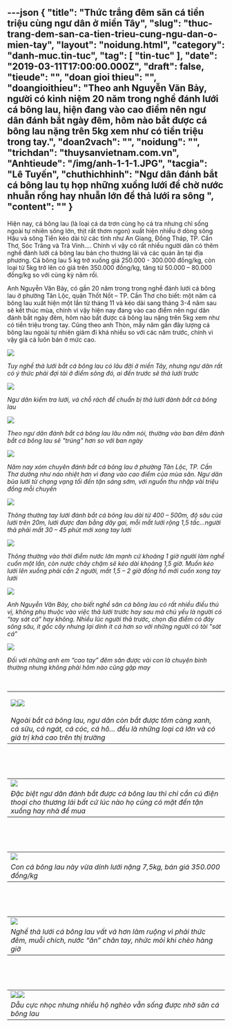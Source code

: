 ---json
{
    "title": "Thức trắng đêm săn cá tiền triệu cùng ngư dân ở miền Tây",
    "slug": "thuc-trang-dem-san-ca-tien-trieu-cung-ngu-dan-o-mien-tay",
    "layout": "noidung.html",
    "category": "danh-muc.tin-tuc",
    "tag": [
        "tin-tuc"
    ],
    "date": "2019-03-11T17:00:00.000Z",
    "draft": false,
    "tieude": "",
    "doan gioi thieu": "",
    "doangioithieu": "Theo anh Nguyễn Văn Bảy, người có kinh niệm 20 năm trong nghề đánh lưới cá bông lau, hiện đang vào cao điểm nên ngư dân đánh bắt ngày đêm, hôm nào bắt được cá bông lau nặng trên 5kg xem như có tiền triệu trong tay.",
    "doan2vach": "",
    "noidung": "",
    "trichdan": "thuysanvietnam.com.vn",
    "Anhtieude": "/img/anh-1-1-1.JPG",
    "tacgia": "Lê Tuyến",
    "chuthichhinh": "Ngư dân đánh bắt cá bông lau tụ họp những xuồng lưới để chờ nước nhuẫn rồng hay nhuẫn lớn để thả lưới ra sông ",
    "__content__": ""
}
---
<p>Hiện nay, c&aacute; b&ocirc;ng lau (l&agrave; loại c&aacute; da trơn c&ugrave;ng họ c&aacute; tra nhưng chỉ sống ngo&agrave;i tự nhi&ecirc;n s&ocirc;ng lớn, thịt rất thơm ngon) xuất hiện nhiều ở d&ograve;ng s&ocirc;ng Hậu v&agrave; s&ocirc;ng Tiền k&eacute;o d&agrave;i từ c&aacute;c tỉnh như An Giang, Đồng Th&aacute;p, TP. Cần Thơ, S&oacute;c Trăng v&agrave; Tr&agrave; Vinh&hellip;. Ch&iacute;nh v&igrave; vậy c&oacute; rất nhiều người d&acirc;n c&oacute; th&ecirc;m nghề đ&aacute;nh lưới c&aacute; b&ocirc;ng lau b&aacute;n cho thương l&aacute;i v&agrave; c&aacute;c qu&aacute;n ăn tại địa phương. C&aacute; b&ocirc;ng lau 5 kg trở xuống gi&aacute; 250.000 - 300.000 đồng/kg, c&ograve;n loại từ 5kg trở l&ecirc;n c&oacute; gi&aacute; tr&ecirc;n 350.000 đồng/kg, tăng từ 50.000 &ndash; 80.000 đồng/kg so với c&ugrave;ng kỳ năm rồi.</p>

<p>Anh Nguyễn Văn Bảy, c&oacute; gần 20 năm trong trong nghề đ&aacute;nh lưới c&aacute; b&ocirc;ng lau ở phường T&acirc;n Lộc, quận Thốt Nốt &ndash; TP. Cần Thơ cho biết: một năm c&aacute; b&ocirc;ng lau xuất hiện một lần từ th&aacute;ng 11 v&agrave; k&eacute;o d&agrave;i sang th&aacute;ng 3-4 năm sau sẽ kết th&uacute;c m&ugrave;a, ch&iacute;nh v&igrave; vậy hiện nay đang v&agrave;o cao điểm n&ecirc;n ngư d&acirc;n đ&aacute;nh bắt ng&agrave;y đ&ecirc;m, h&ocirc;m n&agrave;o bắt được c&aacute; b&ocirc;ng lau nặng tr&ecirc;n 5kg xem như c&oacute; tiền triệu trong tay. Cũng theo anh Th&ograve;n, mấy năm gần đ&acirc;y lượng c&aacute; b&ocirc;ng lau ngo&agrave;i tự nhi&ecirc;n giảm đi kh&aacute; nhiều so với c&aacute;c năm trước, ch&iacute;nh v&igrave; vậy gi&aacute; c&aacute; lu&ocirc;n b&aacute;n ở mức cao.</p>

<p><img src="https://image.nongnghiep.vn/upload/Article/thanhnb/2019/3/10/anh-2-1.JPG" /></p>

<p><em>Tuy nghề thả lưới bắt c&aacute; b&ocirc;ng lau c&oacute; l&acirc;u đời ở miền T&acirc;y, nhưng ngư d&acirc;n rất c&oacute; &yacute; thức phải đợi t&agrave;i ở điểm s&ocirc;ng đ&oacute;, ai đến trước sẽ thả lưới trước&nbsp;</em></p>

<p><img src="https://image.nongnghiep.vn/upload/Article/thanhnb/2019/3/10/anh-3-1.JPG" /></p>

<p><em>Ngư d&acirc;n kiểm tra lưới, v&aacute; chỗ r&aacute;ch để chuẩn bị thả lưới đ&aacute;nh bắt c&aacute; b&ocirc;ng lau&nbsp;</em></p>

<p><img src="https://image.nongnghiep.vn/upload/Article/thanhnb/2019/3/10/anh-4-1.JPG" /></p>

<p><em>Theo ngư d&acirc;n đ&aacute;nh bắt c&aacute; b&ocirc;ng lau l&acirc;u năm n&oacute;i, thường v&agrave;o ban đ&ecirc;m đ&aacute;nh bắt c&aacute; b&ocirc;ng lau sẽ &quot;tr&uacute;ng&quot; hơn so với ban ng&agrave;y&nbsp;</em></p>

<p><img src="https://image.nongnghiep.vn/upload/Article/thanhnb/2019/3/10/anh-5-1.JPG" /></p>

<p><em>Năm nay x&oacute;m chuy&ecirc;n đ&aacute;nh bắt c&aacute; b&ocirc;ng lau ở phường T&acirc;n Lộc, TP. Cần Thơ dường như n&aacute;o nhiệt hơn v&igrave; đang v&agrave;o cao điểm của m&ugrave;a săn. Ngư d&acirc;n bủa lưới từ chạng vạng tối đến tận s&aacute;ng sớm, với nguồn thu nhập v&agrave;i triệu đồng mỗi chuyến&nbsp;</em></p>

<p><img src="https://image.nongnghiep.vn/upload/Article/thanhnb/2019/3/10/anh-6-1.JPG" /></p>

<p><em>Th&ocirc;ng thường tay lưới đ&aacute;nh bắt c&aacute; b&ocirc;ng lau d&agrave;i từ 400 &ndash; 500m, độ s&acirc;u của lưới tr&ecirc;n 20m, lưới được đan bằng d&acirc;y gai, mỗi mắt lưới rộng 1,5 tấc&hellip;người thả phải mất 30 &ndash; 45 ph&uacute;t mới xong tay lưới&nbsp;</em></p>

<p><img src="https://image.nongnghiep.vn/upload/Article/thanhnb/2019/3/10/anh-7-1.JPG" /></p>

<p><em>Th&ocirc;ng thường v&agrave;o thời điểm nước lớn mạnh cứ khoảng 1 giờ người l&agrave;m nghề cuốn một lần, c&ograve;n nước chảy chậm sẽ k&eacute;o d&agrave;i khoảng 1,5 giờ. Muốn k&eacute;o lưới l&ecirc;n xuồng phải cần 2 người, mất 1,5 &ndash; 2 giờ đồng hồ mới cuốn xong tay lưới&nbsp;</em></p>

<p><img src="https://image.nongnghiep.vn/upload/Article/thanhnb/2019/3/10/anh-8-1.JPG" /></p>

<p><em>Anh Nguyễn Văn Bảy, cho biết nghề săn c&aacute; b&ocirc;ng lau c&oacute; rất nhiều điều th&uacute; vị, kh&ocirc;ng phụ thuộc v&agrave;o việc thả lưới trước hay sau m&agrave; chủ yếu l&agrave; người c&oacute; &ldquo;tay s&aacute;t c&aacute;&rdquo; hay kh&ocirc;ng. Nhiều l&uacute;c người thả trước, chọn địa điểm c&oacute; đ&aacute;y s&ocirc;ng s&acirc;u, &iacute;t gốc c&acirc;y nhưng lại d&iacute;nh &iacute;t c&aacute; hơn so với những người c&oacute; t&agrave;i &quot;s&aacute;t c&aacute;&rdquo;&nbsp;</em></p>

<p><img src="https://image.nongnghiep.vn/upload/Article/thanhnb/2019/3/10/anh-9-1.JPG" /></p>

<p><em>Đối với những anh em &ldquo;cao tay&rdquo; đ&ecirc;m săn được v&agrave;i con l&agrave; chuyện b&igrave;nh thường nhưng kh&ocirc;ng phải h&ocirc;m n&agrave;o cũng gặp may&nbsp;</em></p>

<p>&nbsp;</p>

<table cellpadding="0" cellspacing="0" style="width:100%">
	<tbody>
		<tr>
			<td>
			<p><img src="https://image.nongnghiep.vn/upload/Article/thanhnb/2019/3/10/anh-15-1.JPG" /><img src="https://image.nongnghiep.vn/upload/Article/thanhnb/2019/3/10/anh-14-1.JPG" /></p>
			</td>
		</tr>
		<tr>
			<td><em>Ngo&agrave;i bắt c&aacute; b&ocirc;ng lau, ngư d&acirc;n c&ograve;n bắt được t&ocirc;m c&agrave;ng xanh, c&aacute; sửu, c&aacute; ng&aacute;t, c&aacute; c&oacute;c, c&aacute; h&ocirc;&hellip; đều l&agrave; những loại c&aacute; lớn v&agrave; c&oacute; gi&aacute; trị kh&aacute; cao tr&ecirc;n thị trường</em></td>
		</tr>
	</tbody>
</table>

<p>&nbsp;</p>

<p>&nbsp;</p>

<table cellpadding="0" cellspacing="0" style="width:100%">
	<tbody>
		<tr>
			<td><img src="https://image.nongnghiep.vn/upload/Article/thanhnb/2019/3/10/anh-16-1.JPG" /></td>
		</tr>
		<tr>
			<td><em>Đặc biệt ngư d&acirc;n đ&aacute;nh bắt được c&aacute; b&ocirc;ng lau th&igrave; chỉ cần c&uacute; điện thoại cho thương l&aacute;i bất cứ l&uacute;c n&agrave;o họ cũng c&oacute; mặt đến tận xuồng hay nh&agrave; để mua</em></td>
		</tr>
	</tbody>
</table>

<p>&nbsp;</p>

<p>&nbsp;</p>

<table cellpadding="0" cellspacing="0" style="width:100%">
	<tbody>
		<tr>
			<td><img src="https://image.nongnghiep.vn/upload/Article/thanhnb/2019/3/10/anh-17-1.JPG" /></td>
		</tr>
		<tr>
			<td><em>Con c&aacute; b&ocirc;ng lau n&agrave;y vừa d&iacute;nh lưới nặng 7,5kg, b&aacute;n gi&aacute; 350.000 đồng/kg</em></td>
		</tr>
	</tbody>
</table>

<p>&nbsp;</p>

<p>&nbsp;</p>

<table cellpadding="0" cellspacing="0" style="width:100%">
	<tbody>
		<tr>
			<td><img src="https://image.nongnghiep.vn/upload/Article/thanhnb/2019/3/10/anh-18-1.JPG" /></td>
		</tr>
		<tr>
			<td><em>Nghề thả lưới c&aacute; b&ocirc;ng lau vất vả hơn l&agrave;m ruộng v&igrave; phải thức đ&ecirc;m, muỗi ch&iacute;ch, nước &ldquo;ăn&rdquo; ch&acirc;n tay, nhức mỏi khi ch&egrave;o h&agrave;ng giờ</em></td>
		</tr>
	</tbody>
</table>

<p>&nbsp;</p>

<p>&nbsp;</p>

<table cellpadding="0" cellspacing="0" style="width:100%">
	<tbody>
		<tr>
			<td><img src="https://image.nongnghiep.vn/upload/Article/thanhnb/2019/3/10/anh-20-1.JPG" /><img src="https://image.nongnghiep.vn/upload/Article/thanhnb/2019/3/10/anh-19-1.JPG" /></td>
		</tr>
		<tr>
			<td><em>Dẫu cực nhọc nhưng nhiều hộ ngh&egrave;o vẫn sống được nhờ săn c&aacute; b&ocirc;ng lau</em></td>
		</tr>
	</tbody>
</table>
